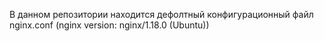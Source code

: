 В данном репозитории находится дефолтный конфигурационный файл nginx.conf (nginx version: nginx/1.18.0 (Ubuntu))
